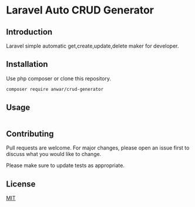 # Laravel Auto CRUD Generator

Introduction
------------
Laravel simple automatic get,create,update,delete maker for developer.

## Installation

Use php composer or clone this repository.

```bash
composer require anwar/crud-generator
```

## Usage

```php

```

## Contributing
Pull requests are welcome. For major changes, please open an issue first to discuss what you would like to change.

Please make sure to update tests as appropriate.

## License
[MIT](https://choosealicense.com/licenses/mit/)
